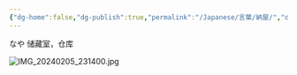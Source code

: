 ```yaml
---
{"dg-home":false,"dg-publish":true,"permalink":"/Japanese/言葉/納屋/","dgPassFrontmatter":true}
---
```



なや
储藏室，仓库

![IMG_20240205_231400.jpg](/img/user/998%20resources/%E8%91%AC%E9%80%81%E3%81%AE%E3%83%95%E3%83%AA%E3%83%BC%E3%83%AC%E3%83%B3/IMG_20240205_231400.jpg)
